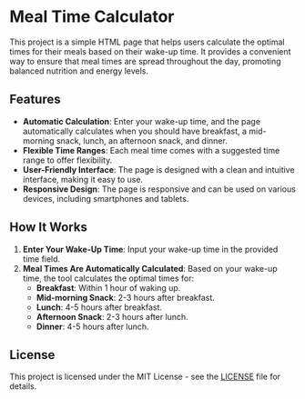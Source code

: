 # Meal Time Calculator

This project is a simple HTML page that helps users calculate the optimal times for their meals based on their wake-up time. It provides a convenient way to ensure that meal times are spread throughout the day, promoting balanced nutrition and energy levels.

## Features

- **Automatic Calculation**: Enter your wake-up time, and the page automatically calculates when you should have breakfast, a mid-morning snack, lunch, an afternoon snack, and dinner.
- **Flexible Time Ranges**: Each meal time comes with a suggested time range to offer flexibility.
- **User-Friendly Interface**: The page is designed with a clean and intuitive interface, making it easy to use.
- **Responsive Design**: The page is responsive and can be used on various devices, including smartphones and tablets.

## How It Works

1. **Enter Your Wake-Up Time**: Input your wake-up time in the provided time field.
2. **Meal Times Are Automatically Calculated**: Based on your wake-up time, the tool calculates the optimal times for:
   - **Breakfast**: Within 1 hour of waking up.
   - **Mid-morning Snack**: 2-3 hours after breakfast.
   - **Lunch**: 4-5 hours after breakfast.
   - **Afternoon Snack**: 2-3 hours after lunch.
   - **Dinner**: 4-5 hours after lunch.

## License

This project is licensed under the MIT License - see the [LICENSE](LICENSE) file for details.
